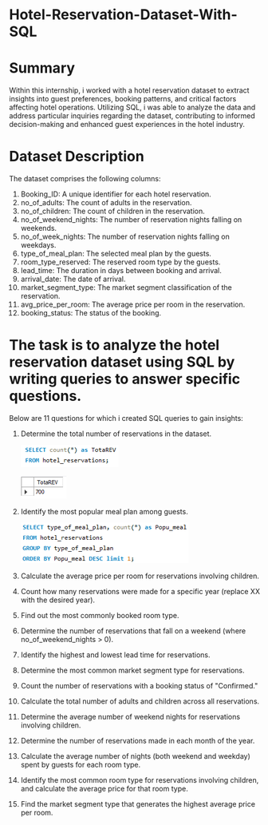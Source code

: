 # Hotel-Reservation-Dataset-With-SQL
# Summary
Within this internship, i worked with a hotel reservation dataset to extract insights into guest preferences, booking patterns, and critical factors affecting hotel operations. Utilizing SQL, i was able to analyze the data and address particular inquiries regarding the dataset, contributing to informed decision-making and enhanced guest experiences in the hotel industry.

# Dataset Description
The dataset comprises the following columns:

1. Booking_ID: A unique identifier for each hotel reservation.
2. no_of_adults: The count of adults in the reservation.
3. no_of_children: The count of children in the reservation.
4. no_of_weekend_nights: The number of reservation nights falling on weekends.
5. no_of_week_nights: The number of reservation nights falling on weekdays.
6. type_of_meal_plan: The selected meal plan by the guests.
7. room_type_reserved: The reserved room type by the guests.
8. lead_time: The duration in days between booking and arrival.
9. arrival_date: The date of arrival.
10. market_segment_type: The market segment classification of the reservation.
11. avg_price_per_room: The average price per room in the reservation.
12. booking_status: The status of the booking.

# The task is to analyze the hotel reservation dataset using SQL by writing queries to answer specific questions. 
Below are 11 questions for which i created SQL queries to gain insights:

1. Determine the total number of reservations in the dataset.
   
   ![](TOTALRESERVE.PNG)
   
   
   ![](TOTALRESERVE2.PNG)
   
   
3. Identify the most popular meal plan among guests.

   ![](POPMEAL.PNG)

   
5. Calculate the average price per room for reservations involving children.
6. Count how many reservations were made for a specific year (replace XX with the desired year).
7. Find out the most commonly booked room type.
8. Determine the number of reservations that fall on a weekend (where no_of_weekend_nights > 0).
9. Identify the highest and lowest lead time for reservations.
10. Determine the most common market segment type for reservations.
11. Count the number of reservations with a booking status of "Confirmed."
12. Calculate the total number of adults and children across all reservations.
13. Determine the average number of weekend nights for reservations involving children.
14. Determine the number of reservations made in each month of the year.
15. Calculate the average number of nights (both weekend and weekday) spent by guests for each room type.
16. Identify the most common room type for reservations involving children, and calculate the average price for that room type.
17. Find the market segment type that generates the highest average price per room.
